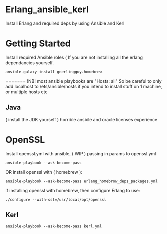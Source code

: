 # Erlang_ansible_kerl
Install Erlang and required deps by using Ansible and Kerl

# Getting Started

Install required Ansible roles ( If you are not installing all the erlang
dependancies yourself.
```
ansible-galaxy install geerlingguy.homebrew
```

=======
!NB!
most ansible playbooks are "Hosts: all"
So be careful to only add localhost to /ets/ansible/hosts
if you intend to install stuff on 1 machine, or multiple hosts etc


## Java 
( install the JDK yourself ) horrible ansbile and oracle licenses experience

# OpenSSL
Install openssl.yml with ansible, ( WIP ) passing in params to openssl.yml
```
ansible-playbook --ask-become-pass 
```
OR
install openssl with ( homebrew ): 
```
ansible-playbook --ask-become-pass erlang_homebrow_deps_packages.yml
```

if installing openssl with homebrew, then configure Erlang to use:
```
./configure --with-ssl=/usr/local/opt/openssl
```

## Kerl
```
ansible-playbook --ask-become-pass kerl.yml
```